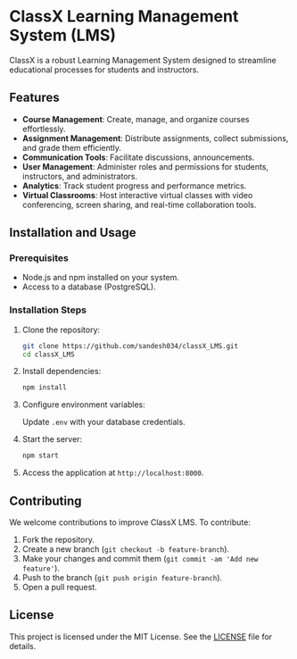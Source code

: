 # ClassX Learning Management System (LMS)

ClassX is a robust Learning Management System designed to streamline educational processes for students and instructors.

## Features

- **Course Management**: Create, manage, and organize courses effortlessly.
- **Assignment Management**: Distribute assignments, collect submissions, and grade them efficiently.
- **Communication Tools**: Facilitate discussions, announcements.
- **User Management**: Administer roles and permissions for students, instructors, and administrators.
- **Analytics**: Track student progress and performance metrics.
- **Virtual Classrooms**: Host interactive virtual classes with video conferencing, screen sharing, and real-time collaboration tools.


## Installation and Usage

### Prerequisites

- Node.js and npm installed on your system.
- Access to a database (PostgreSQL).

### Installation Steps

1. Clone the repository:

   ```sh
   git clone https://github.com/sandesh034/classX_LMS.git
   cd classX_LMS
   ```

2. Install dependencies:

   ```sh
   npm install
   ```

3. Configure environment variables:

   Update `.env` with your database credentials.


5. Start the server:

   ```sh
   npm start
   ```

6. Access the application at `http://localhost:8000`.

## Contributing

We welcome contributions to improve ClassX LMS. To contribute:

1. Fork the repository.
2. Create a new branch (`git checkout -b feature-branch`).
3. Make your changes and commit them (`git commit -am 'Add new feature'`).
4. Push to the branch (`git push origin feature-branch`).
5. Open a pull request.

## License

This project is licensed under the MIT License. See the [LICENSE](LICENSE) file for details.


